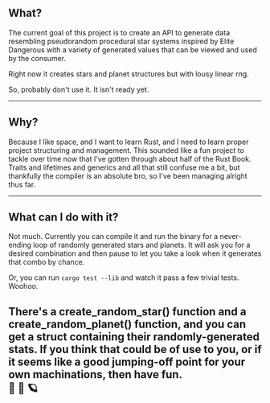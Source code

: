## What?

The current goal of this project is to create an API to generate data resembling pseudorandom procedural star systems
inspired by Elite Dangerous with a variety of generated values that can be viewed and used by the consumer.

Right now it creates stars and planet structures but with lousy linear rng.

So, probably don't use it. It isn't ready yet.

---

## Why?

Because I like space, and I want to learn Rust, and I need to learn proper project structuring and management.
This sounded like a fun project to tackle over time now that I've gotten through about half of the Rust Book.
Traits and lifetimes and generics and all that still confuse me a bit, but thankfully the compiler is an absolute bro,
so I've been managing alright thus far.

---

## What can I do with it?

Not much. Currently you can compile it and run the binary for a never-ending loop of randomly generated stars and planets.
It will ask you for a desired combination and then pause to let you take a look when it generates that combo by chance.

Or, you can run `cargo test --lib` and watch it pass a few trivial tests. Woohoo.

There's a create_random_star() function and a create_random_planet() function, and you can get a struct containing their randomly-generated stats.
If you think that could be of use to you, or if it seems like a good jumping-off point for your own machinations, then have fun. 
<br>
:star2: :milky_way: :ringed_planet:
<br>
---